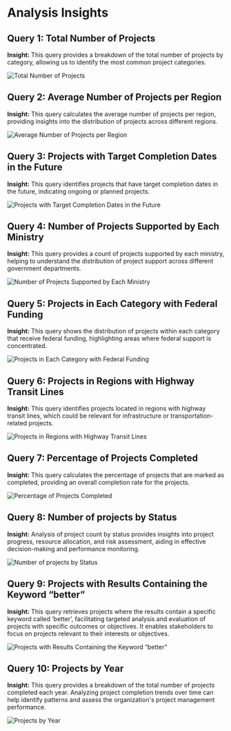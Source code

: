 # Analysis Insights

## Query 1: Total Number of Projects

**Insight:** This query provides a breakdown of the total number of projects by category, allowing us to identify the most common project categories.

![Total Number of Projects](Picture1.png)


## Query 2: Average Number of Projects per Region

**Insight:** This query calculates the average number of projects per region, providing insights into the distribution of projects across different regions.

![Average Number of Projects per Region](Picture2.png)


## Query 3: Projects with Target Completion Dates in the Future

**Insight:** This query identifies projects that have target completion dates in the future, indicating ongoing or planned projects.

![Projects with Target Completion Dates in the Future](Picture3.png)


## Query 4: Number of Projects Supported by Each Ministry

**Insight:** This query provides a count of projects supported by each ministry, helping to understand the distribution of project support across different government departments.

![Number of Projects Supported by Each Ministry](Picture4.png)


## Query 5: Projects in Each Category with Federal Funding

**Insight:** This query shows the distribution of projects within each category that receive federal funding, highlighting areas where federal support is concentrated.

![Projects in Each Category with Federal Funding](Picture5.png)


## Query 6: Projects in Regions with Highway Transit Lines

**Insight:** This query identifies projects located in regions with highway transit lines, which could be relevant for infrastructure or transportation-related projects.

![Projects in Regions with Highway Transit Lines](Picture6.png)


## Query 7: Percentage of Projects Completed

**Insight:** This query calculates the percentage of projects that are marked as completed, providing an overall completion rate for the projects.

![Percentage of Projects Completed](Picture7.png)


## Query 8: Number of projects by Status

**Insight:** Analysis of project count by status provides insights into project progress, resource allocation, and risk assessment, aiding in effective decision-making and performance monitoring.

![Number of projects by Status](Picture8.png)


## Query 9: Projects with Results Containing the Keyword “better”

**Insight:** This query retrieves projects where the results contain a specific keyword called ‘better’, facilitating targeted analysis and evaluation of projects with specific outcomes or objectives. It enables stakeholders to focus on projects relevant to their interests or objectives.

![Projects with Results Containing the Keyword “better”](Picture9.png)


## Query 10: Projects by Year

**Insight:** This query provides a breakdown of the total number of projects completed each year. Analyzing project completion trends over time can help identify patterns and assess the organization's project management performance.

![Projects by Year](Picture10.png)
